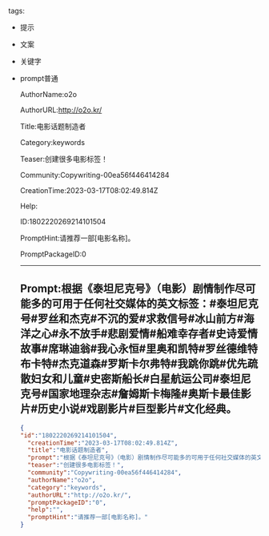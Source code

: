   tags: 
- 提示
- 文案
- 关键字
- prompt普通

  AuthorName:o2o

  AuthorURL:http://o2o.kr/

  Title:电影话题制造者

  Category:keywords

  Teaser:创建很多电影标签！

  Community:Copywriting-00ea56f446414284

  CreationTime:2023-03-17T08:02:49.814Z

  Help:

  ID:1802220269214101504

  PromptHint:请推荐一部[电影名称]。

  PromptPackageID:0

  ---

  ## Prompt:根据《泰坦尼克号》（电影）剧情制作尽可能多的可用于任何社交媒体的英文标签：#泰坦尼克号#罗丝和杰克#不沉的爱#求救信号#冰山前方#海洋之心#永不放手#悲剧爱情#船难幸存者#史诗爱情故事#席琳迪翁#我心永恒#里奥和凯特#罗丝德维特布卡特#杰克道森#罗斯卡尔弗特#我跳你跳#优先疏散妇女和儿童#史密斯船长#白星航运公司#泰坦尼克号#国家地理杂志#詹姆斯卡梅隆#奥斯卡最佳影片#历史小说#戏剧影片#巨型影片#文化经典。

  ```json
  {
  "id":"1802220269214101504",
    "creationTime":"2023-03-17T08:02:49.814Z",
    "title":"电影话题制造者",
    "prompt":"根据《泰坦尼克号》（电影）剧情制作尽可能多的可用于任何社交媒体的英文标签：#泰坦尼克号#罗丝和杰克#不沉的爱#求救信号#冰山前方#海洋之心#永不放手#悲剧爱情#船难幸存者#史诗爱情故事#席琳迪翁#我心永恒#里奥和凯特#罗丝德维特布卡特#杰克道森#罗斯卡尔弗特#我跳你跳#优先疏散妇女和儿童#史密斯船长#白星航运公司#泰坦尼克号#国家地理杂志#詹姆斯卡梅隆#奥斯卡最佳影片#历史小说#戏剧影片#巨型影片#文化经典。",
    "teaser":"创建很多电影标签！",
    "community":"Copywriting-00ea56f446414284",
    "authorName":"o2o",
    "category":"keywords",
    "authorURL":"http://o2o.kr/",
    "promptPackageID":"0",
    "help":"",
    "promptHint":"请推荐一部[电影名称]。"
  }
  ```
